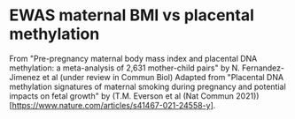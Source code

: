 # EWAS maternal BMI vs placental methylation
From "Pre-pregnancy maternal body mass index and placental DNA methylation: a meta-analysis of 2,631 mother-child pairs" by N. Fernandez-Jimenez et al (under review in Commun Biol) Adapted from "Placental DNA methylation signatures of maternal smoking during pregnancy and potential impacts on fetal growth" by (T.M. Everson et al (Nat Commun 2021))[https://www.nature.com/articles/s41467-021-24558-y]. 
